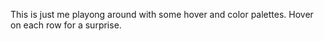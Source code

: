 This is just me playong around with some hover and color palettes.
Hover on each row for a surprise.
